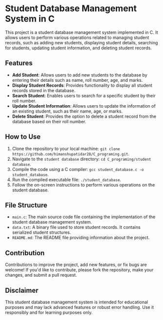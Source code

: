 # Student Database Management System in C

This project is a student database management system implemented in C. It allows users to perform various operations related to managing student records, such as adding new students, displaying student details, searching for students, updating student information, and deleting student records.

## Features

- **Add Student**: Allows users to add new students to the database by entering their details such as name, roll number, age, and marks.
- **Display Student Records**: Provides functionality to display all student records stored in the database.
- **Search Student**: Enables users to search for a specific student by their roll number.
- **Update Student Information**: Allows users to update the information of an existing student, such as their name, age, or marks.
- **Delete Student**: Provides the option to delete a student record from the database based on their roll number.

## How to Use

1. Clone the repository to your local machine: `git clone https://github.com/himanshupatidar28/C_programing.git`.
2. Navigate to the `student database` directory: `cd C_programing/student database`.
3. Compile the code using a C compiler: `gcc student_database.c -o student_database`.
4. Run the compiled executable file: `./student_database`.
5. Follow the on-screen instructions to perform various operations on the student database.

## File Structure

- `main.c`: The main source code file containing the implementation of the student database management system.
- `data.txt`: A binary file used to store student records. It contains serialized student structures.
- `README.md`: The README file providing information about the project.

## Contribution

Contributions to improve the project, add new features, or fix bugs are welcome! If you'd like to contribute, please fork the repository, make your changes, and submit a pull request.

## Disclaimer

This student database management system is intended for educational purposes and may lack advanced features or robust error handling. Use it responsibly and for learning purposes only.

